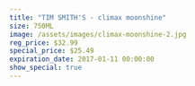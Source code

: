 ```yaml
---
title: "TIM SMITH'S - climax moonshine"
size: 750ML
image: /assets/images/climax-moonshine-2.jpg
reg_price: $32.99
special_price: $25.49
expiration_date: 2017-01-11 00:00:00
show_special: true
---
```



